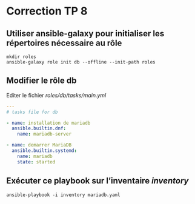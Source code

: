 # Correction TP 8


## Utiliser **ansible-galaxy** pour initialiser les répertoires nécessaire au rôle

```
mkdir roles
ansible-galaxy role init db --offline --init-path roles
```

## Modifier le rôle db

Editer le fichier *roles/db/tasks/main.yml*

```yaml
---
# tasks file for db

- name: installation de mariadb
  ansible.builtin.dnf:
    name: mariadb-server

- name: demarrer MariaDB
  ansible.builtin.systemd:
    name: mariadb
    state: started

```

## Exécuter ce playbook sur l’inventaire *inventory*

```Shell
ansible-playbook -i inventory mariadb.yaml
```
